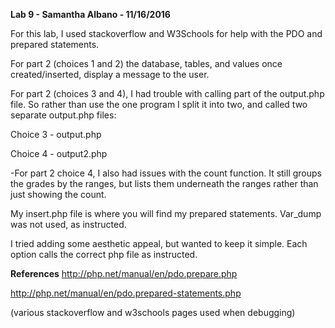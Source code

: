 **Lab 9 - Samantha Albano - 11/16/2016**

For this lab, I used stackoverflow and W3Schools for help with the PDO and prepared statements.

For part 2 (choices 1 and 2) the database, tables, and values once created/inserted, display a message to the user.

For part 2 (choices 3 and 4), I had trouble with calling part of the output.php file. So rather than use the one program I split it into two, and called two separate output.php files:

Choice 3 - output.php

Choice 4 - output2.php

-For part 2 choice 4, I also had issues with the count function. It still groups the grades by the ranges, but lists them underneath the ranges rather than just showing the count.

My insert.php file is where you will find my prepared statements. Var_dump was not used, as instructed. 

I tried adding some aesthetic appeal, but wanted to keep it simple. Each option calls the correct php file as instructed.

**References**
http://php.net/manual/en/pdo.prepare.php

http://php.net/manual/en/pdo.prepared-statements.php

(various stackoverflow and w3schools pages used when debugging)

